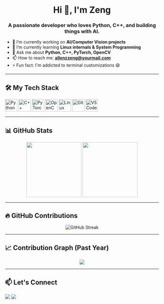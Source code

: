 <h1 align="center">Hi 👋, I'm Zeng</h1>
<h3 align="center">A passionate developer who loves Python, C++, and building things with AI.</h3>

- 🔭 I’m currently working on **AI/Computer Vision projects**
- 🌱 I’m currently learning **Linux internals & System Programming**
- 💬 Ask me about **Python, C++, PyTorch, OpenCV**
- 📫 How to reach me: **allenzzeng@yourmail.com**
- ⚡ Fun fact: I'm addicted to terminal customizations 😄

---

## 🛠️ My Tech Stack

<p align="left">
  <img src="https://cdn.jsdelivr.net/gh/devicons/devicon/icons/python/python-original.svg" width="40" alt="Python"/>
  <img src="https://cdn.jsdelivr.net/gh/devicons/devicon/icons/cplusplus/cplusplus-original.svg" width="40" alt="C++"/>
  <img src="https://cdn.jsdelivr.net/gh/devicons/devicon/icons/pytorch/pytorch-original.svg" width="40" alt="PyTorch"/>
  <img src="https://cdn.jsdelivr.net/gh/devicons/devicon/icons/opencv/opencv-original.svg" width="40" alt="OpenCV"/>
  <img src="https://cdn.jsdelivr.net/gh/devicons/devicon/icons/linux/linux-original.svg" width="40" alt="Linux"/>
  <img src="https://cdn.jsdelivr.net/gh/devicons/devicon/icons/git/git-original.svg" width="40" alt="Git"/>
  <img src="https://cdn.jsdelivr.net/gh/devicons/devicon/icons/vscode/vscode-original.svg" width="40" alt="VSCode"/>
</p>

---

## 📊 GitHub Stats

<p align="center">
  <img src="https://github-readme-stats.vercel.app/api?username=allenzzeng&show_icons=true&theme=tokyonight&count_private=true" height="180"/>
  <img src="https://github-readme-stats.vercel.app/api/top-langs/?username=allenzzeng&layout=compact&theme=tokyonight" height="180"/>
</p>

---

## 🔥 GitHub Contributions

<p align="center">
  <img src="https://github-readme-streak-stats.herokuapp.com/?user=allenzzeng&theme=tokyonight" alt="GitHub Streak" />
</p>

---

## 📈 Contribution Graph (Past Year)

<p align="center">
<img src="https://github-readme-activity-graph.cyclic.app/graph?username=allenzzeng&theme=github-compact" />
</p>

---

## 📫 Let's Connect

<p align="left">
  <a href="https://github.com/allenzzeng" target="_blank"><img src="https://img.shields.io/badge/-GitHub-181717?style=flat-square&logo=github&logoColor=white"/></a>
  <a href="mailto:allenzzeng@gmail.com"><img src="https://img.shields.io/badge/-Email-D14836?style=flat-square&logo=gmail&logoColor=white"/></a>
</p>

